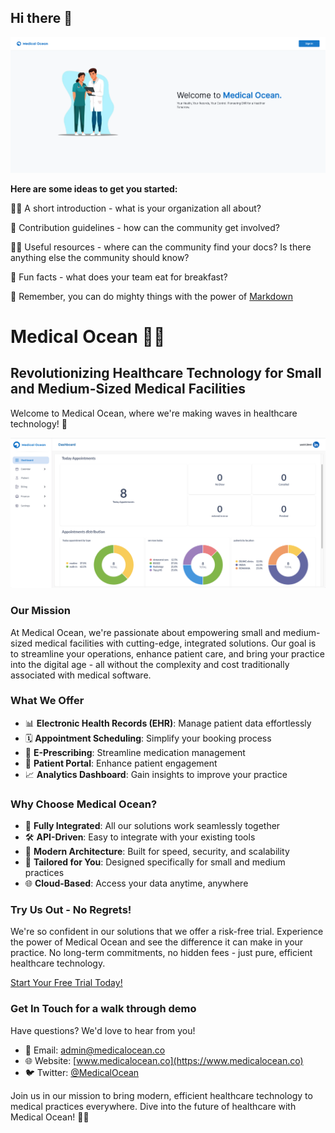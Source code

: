 ## Hi there 👋

![Medical Ocean](https://github.com/Medical-Ocean/.github/blob/4a2f418e6ea3d155fd42241069f8191598c03336/profile/auth.png "Auth Page")

**Here are some ideas to get you started:**

🙋‍♀️ A short introduction - what is your organization all about?

🌈 Contribution guidelines - how can the community get involved?

👩‍💻 Useful resources - where can the community find your docs? Is there anything else the community should know?

🍿 Fun facts - what does your team eat for breakfast?

🧙 Remember, you can do mighty things with the power of [Markdown](https://docs.github.com/github/writing-on-github/getting-started-with-writing-and-formatting-on-github/basic-writing-and-formatting-syntax)



# Medical Ocean 🌊🏥

## Revolutionizing Healthcare Technology for Small and Medium-Sized Medical Facilities

Welcome to Medical Ocean, where we're making waves in healthcare technology! 🚀

![Medical Ocean](https://github.com/Medical-Ocean/.github/blob/06d6b04a7e31c63b05252da6191b208b9e1d0473/profile/dashboard.png "Dashboard Page")

### Our Mission

At Medical Ocean, we're passionate about empowering small and medium-sized medical facilities with cutting-edge, integrated solutions. Our goal is to streamline your operations, enhance patient care, and bring your practice into the digital age - all without the complexity and cost traditionally associated with medical software.

### What We Offer

- 📊 **Electronic Health Records (EHR)**: Manage patient data effortlessly
- 🗓 **Appointment Scheduling**: Simplify your booking process
- 💊 **E-Prescribing**: Streamline medication management
- 📱 **Patient Portal**: Enhance patient engagement
- 📈 **Analytics Dashboard**: Gain insights to improve your practice

### Why Choose Medical Ocean?

- 🔗 **Fully Integrated**: All our solutions work seamlessly together
- 🛠 **API-Driven**: Easy to integrate with your existing tools
- 🚀 **Modern Architecture**: Built for speed, security, and scalability
- 💼 **Tailored for You**: Designed specifically for small and medium practices
- 🌐 **Cloud-Based**: Access your data anytime, anywhere

### Try Us Out - No Regrets!

We're so confident in our solutions that we offer a risk-free trial. Experience the power of Medical Ocean and see the difference it can make in your practice. No long-term commitments, no hidden fees - just pure, efficient healthcare technology.

[Start Your Free Trial Today!](https://www.medicalocean.com/trial)

### Get In Touch for a walk through demo

Have questions? We'd love to hear from you!

- 📧 Email: admin@medicalocean.co
- 🌐 Website: [www.medicalocean.co](https://www.medicalocean.co)
- 🐦 Twitter: [@MedicalOcean](https://twitter.com/MedicalOceanio)

Join us in our mission to bring modern, efficient healthcare technology to medical practices everywhere. Dive into the future of healthcare with Medical Ocean! 🌊🏥

